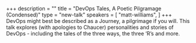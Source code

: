 +++
description = ""
title = "DevOps Tales, A Poetic Pilgramage (Condensed)"
type = "new-talk"
speakers = [
        "matt-williams",
]
+++
DevOps might best be described as a Journey, a pilgrimage if you will. This talk explores (with apologies to Chaucer) personalities and stories of DevOps - including the tales of the three ways, the three ‘R’s and more.
